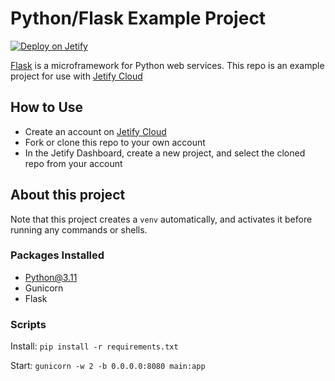 # Python/Flask Example Project

[![Deploy on Jetify](https://www.jetify.com/img/devbox/deploy-on-jetify-galaxy.svg)](https://cloud.jetify.com/team/new/deploy?repo=github.com/jetify-examples/python-flask)

[Flask](https://flask.palletsprojects.com/en/3.0.x/) is a microframework for Python web services. This repo is an example project for use with [Jetify Cloud](https://www.jetify.com/cloud)

## How to Use

* Create an account on [Jetify Cloud](https://cloud.jetify.com)
* Fork or clone this repo to your own account
* In the Jetify Dashboard, create a new project, and select the cloned repo from your account

## About this project

Note that this project creates a `venv` automatically, and activates it before running any commands or shells.

### Packages Installed

* Python@3.11
* Gunicorn
* Flask

### Scripts

Install: `pip install -r requirements.txt`

Start: `gunicorn -w 2 -b 0.0.0.0:8080 main:app`

